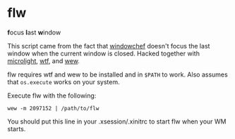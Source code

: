 
# flw

**f**ocus **l**ast **w**indow

This script came from the fact that [windowchef](https://github.com/tudurom/windowchef)
doesn't focus the last window when the current window is closed. Hacked
together with [microlight](https://github.com/stevedonovan/Microlight),
[wtf](https://github.com/wmutlis/core), and [wew](https://github.com/wmutils/opt).

flw requires wtf and wew to be installed and in `$PATH` to work. Also assumes
that `os.execute` works on your system.

Execute flw with the following:

```
wew -m 2097152 | /path/to/flw
```

You should put this line in your .xsession/.xinitrc to start flw when your WM starts.

